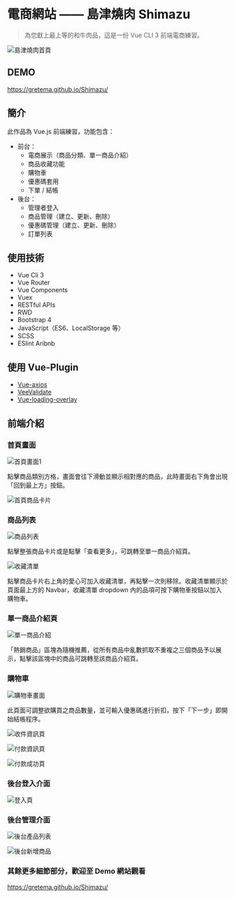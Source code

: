 
# 電商網站 —— 島津燒肉 Shimazu

> 為您獻上最上等的和牛肉品，這是一份 Vue CLI 3 前端電商練習。

![島津燒肉首頁](https://i.imgur.com/pXS0V8h.jpg)

## DEMO

<https://gretema.github.io/Shimazu/>

## 簡介

此作品為 Vue.js 前端練習，功能包含：

- 前台：
  - 電商展示（商品分類、單一商品介紹）
  - 商品收藏功能
  - 購物車
  - 優惠碼套用
  - 下單 / 結帳
- 後台：
  - 管理者登入
  - 商品管理（建立、更新、刪除）
  - 優惠碼管理（建立、更新、刪除）
  - 訂單列表

## 使用技術

- Vue Cli 3
- Vue Router
- Vue Components
- Vuex
- RESTful APIs
- RWD
- Bootstrap 4
- JavaScript（ES6、LocalStorage 等）
- SCSS
- ESlint Aribnb

## 使用 Vue-Plugin

- [Vue-axios](https://www.npmjs.com/package/vue-axios)
- [VeeValidate](https://logaretm.github.io/vee-validate/guide/basics.html#validation-provider)
- [Vue-loading-overlay](https://www.npmjs.com/package/vue-loading-overlay)

## 前端介紹

### 首頁畫面

![首頁畫面1](https://i.imgur.com/pXS0V8h.jpg)

點擊商品類別方格，畫面會往下滑動並顯示相對應的商品，此時畫面右下角會出現「回到最上方」按鈕。

![首頁商品卡片](https://i.imgur.com/Kn1KS1U.jpg)

### 商品列表

![商品列表](https://i.imgur.com/jnRy7fn.jpg)

點擊整張商品卡片或是點擊「查看更多」，可跳轉至單一商品介紹頁。

![收藏清單](https://i.imgur.com/t4CGoOy.jpg)

點擊商品卡片右上角的愛心可加入收藏清單，再點擊一次則移除。收藏清單顯示於頁面最上方的 Navbar，收藏清單 dropdown 內的品項可按下購物車按鈕以加入購物車。

### 單一商品介紹頁

![單一商品介紹](https://i.imgur.com/w8cEVBP.jpg)

「熱銷商品」區塊為隨機推薦，從所有商品中亂數抓取不重複之三個商品予以展示，點擊該區塊中的商品可跳轉至該商品介紹頁。

### 購物車

![購物車畫面](https://i.imgur.com/4qYx2cH.png)

此頁面可調整欲購買之商品數量，並可輸入優惠碼進行折扣，按下「下一步」即開始結帳程序。

![收件資訊頁](https://i.imgur.com/km66G3o.png)

![付款資訊頁](https://i.imgur.com/2f7nKVx.png)

![付款成功頁](https://i.imgur.com/RaBUlE8.jpg)

### 後台登入介面

![登入頁](https://i.imgur.com/w0Bv4w9.png)

### 後台管理介面

![後台產品列表](https://i.imgur.com/6EQkX4G.png)

![後台新增商品](https://i.imgur.com/23t60kY.png)

### 其餘更多細節部分，歡迎至 Demo 網站觀看

<https://gretema.github.io/Shimazu/>

